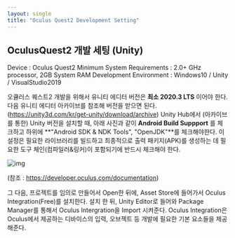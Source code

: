 ```yaml
---
layout: single
title: "Oculus Quest2 Development Setting"
---
```


## OculusQuest2 개발 세팅 (Unity)

Device : Oculus Quest2
Minimum System Requirements :  2.0+ GHz processor, 2GB System RAM
Development Environment : Windows10 / Unity / VisualStudio2019



오큘러스 퀘스트2 개발을 위해서 유니티 에디터 버전은 **최소 2020.3 LTS** 이어야 한다. 다음 유니티 에디터 아카이브를 참조해 버전을 받으면 된다. (https://unity3d.com/kr/get-unity/download/archive)
Unity Hub에서 (아카이브를 통한) Unity 버전을 설치할 때, 아래 사진과 같이 **Android Build Suppport** 를 체크하고 하위에 **"Android SDK & NDK Tools", "OpenJDK"**를 체크해야한다.
이 설정은 필요한 라이브러리를 빌드하고 최종적으로 출력 패키지(APK)를 생성하는 데 필요한 도구 체인(컴파일러&링커)이 포함되기에 반드시 체크해야 한다.

![img](https://scontent-ssn1-1.xx.fbcdn.net/v/t39.2365-6/92497029_532446234352560_2105251449326796800_n.png?_nc_cat=108&ccb=1-7&_nc_sid=ad8a9d&_nc_ohc=anETaCixrf0AX9-MFhp&_nc_ht=scontent-ssn1-1.xx&oh=00_AT9zs5UjEHfhKMA1896DJLsKsJ_N7huiUQycyZpfsKSGpg&oe=62EB8958)

(참조 : https://developer.oculus.com/documentation)



그 다음, 프로젝트를 임의로 만들어서 Open한 뒤에, Asset Store에 들어가서 Oculus Integration(Free)를 설치한다. 설치 한 뒤, Unity Editor로 들어와 Package Manager를 통해서 Oculus Intergration을 Import 시켜준다.
Oculus Integration은 Oculus에서 제공하는 디바이스의 입력, 오브젝트 등 개발에 필요한 기본 요소들을 제공해준다.


